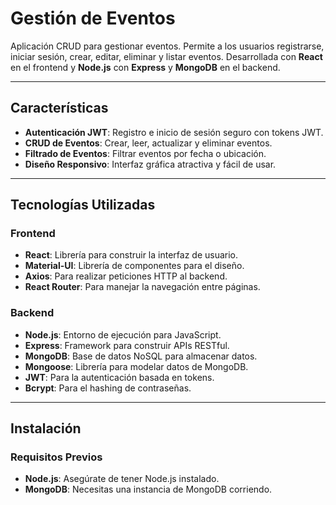 # Gestión de Eventos

Aplicación CRUD para gestionar eventos. Permite a los usuarios registrarse, iniciar sesión, crear, editar, eliminar y listar eventos. Desarrollada con **React** en el frontend y **Node.js** con **Express** y **MongoDB** en el backend.

---

## Características

- **Autenticación JWT**: Registro e inicio de sesión seguro con tokens JWT.
- **CRUD de Eventos**: Crear, leer, actualizar y eliminar eventos.
- **Filtrado de Eventos**: Filtrar eventos por fecha o ubicación.
- **Diseño Responsivo**: Interfaz gráfica atractiva y fácil de usar.

---

## Tecnologías Utilizadas

### Frontend
- **React**: Librería para construir la interfaz de usuario.
- **Material-UI**: Librería de componentes para el diseño.
- **Axios**: Para realizar peticiones HTTP al backend.
- **React Router**: Para manejar la navegación entre páginas.

### Backend
- **Node.js**: Entorno de ejecución para JavaScript.
- **Express**: Framework para construir APIs RESTful.
- **MongoDB**: Base de datos NoSQL para almacenar datos.
- **Mongoose**: Librería para modelar datos de MongoDB.
- **JWT**: Para la autenticación basada en tokens.
- **Bcrypt**: Para el hashing de contraseñas.

---

## Instalación

### Requisitos Previos
- **Node.js**: Asegúrate de tener Node.js instalado. 
- **MongoDB**: Necesitas una instancia de MongoDB corriendo.

